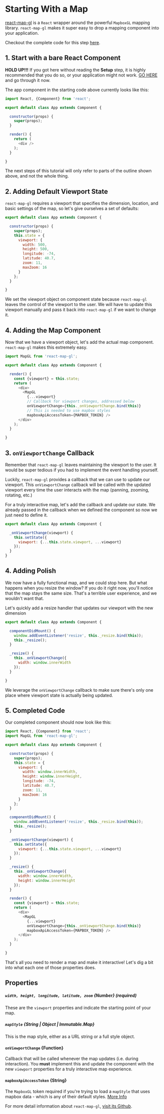 <!-- INJECT:"StartingWithMap" -->

# Starting With a Map

[react-map-gl](https://github.com/uber/react-map-gl) is a `React` wrapper around
the powerful `MapboxGL` mapping library. `react-map-gl` makes it super easy to
drop a mapping component into your application.

Checkout the complete code for this step
[here](https://github.com/uber-common/vis-tutorial/tree/master/demos/starting-with-map).

## 1. Start with a bare React Component

**HOLD UP!!!** If you got here without reading the **Setup** step, it is
highly recommended that you do so, or your application might not work.
[GO HERE](/#/setup) and go through it now.

The app component in the starting code above currently looks like this:
```js
import React, {Component} from 'react';

export default class App extends Component {

  constructor(props) {
    super(props);
  }

  render() {
    return (
      <div />
    );
  }

}
```
The next steps of this tutorial will only refer to parts of the outline shown
above, and not the whole thing.

## 2. Adding Default Viewport State

`react-map-gl` requires a viewport that specifies the dimension, location, and
basic settings of the map, so let's give ourselves a set of defaults:
```js
export default class App extends Component {

  constructor(props) {
    super(props);
    this.state = {
      viewport: {
        width: 500,
        height: 500,
        longitude: -74,
        latitude: 40.7,
        zoom: 11,
        maxZoom: 16
      }
    };
  }

}
```
We set the viewport object on component state because `react-map-gl` leaves
the control of the viewport to the user. We will have to update this viewport
manually and pass it back into `react-map-gl` if we want to change it.

## 4. Adding the Map Component

Now that we have a viewport object, let's add the actual map component.
`react-map-gl` makes this extremely easy.
```js
import MapGL from 'react-map-gl';

export default class App extends Component {

  render() {
    const {viewport} = this.state;
    return (
      <div>
        <MapGL
          {...viewport}
          // Callback for viewport changes, addressed below
          onViewportChange={this._onViewportChange.bind(this)}
          // This is needed to use mapbox styles
          mapboxApiAccessToken={MAPBOX_TOKEN} />
      </div>
    );
  }

}
```

## 3. `onViewportChange` Callback

Remember that `react-map-gl` leaves maintaining the viewport to the user. It would
be super tedious if you had to implement the event handling yourself.

Luckily, `react-map-gl` provides a callback that we can use to update our viewport.
This `onViewportChange` callback will be called with the updated viewport
every time the user interacts with the map (panning, zooming, rotating, etc.)

For a truly interactive map, let's add the callback and update our state. We
already passed in the callback when we defined the component so now we just
need to define it.
```js
export default class App extends Component {

  _onViewportChange(viewport) {
    this.setState({
      viewport: {...this.state.viewport, ...viewport}
    });
  }
}
```

## 4. Adding Polish

We now have a fully functional map, and we could stop here. But what happens
when you resize the window? If you do it right now, you'll notice that the map
stays the same size. That's a terrible user experience, and we wouldn't want that.

Let's quickly add a resize handler that updates our viewport with the new dimension
```js
export default class App extends Component {

  componentDidMount() {
    window.addEventListener('resize', this._resize.bind(this));
    this._resize();
  }

  _resize() {
    this._onViewportChange({
      width: window.innerWidth
    });
  }

}
```
We leverage the `onViewportChange` callback to make sure there's only one place
where viewport state is actually being updated.

## 5. Completed Code

Our completed component should now look like this:
```js
import React, {Component} from 'react';
import MapGL from 'react-map-gl';

export default class App extends Component {

  constructor(props) {
    super(props);
    this.state = {
      viewport: {
        width: window.innerWidth,
        height: window.innerHeight,
        longitude: -74,
        latitude: 40.7,
        zoom: 11,
        maxZoom: 16
      }
    };
  }

  componentDidMount() {
    window.addEventListener('resize', this._resize.bind(this));
    this._resize();
  }

  _onViewportChange(viewport) {
    this.setState({
      viewport: {...this.state.viewport, ...viewport}
    });
  }

  _resize() {
    this._onViewportChange({
      width: window.innerWidth,
      height: window.innerHeight
    });
  }

  render() {
    const {viewport} = this.state;
    return (
      <div>
        <MapGL
          {...viewport}
          onViewportChange={this._onViewportChange.bind(this)}
          mapboxApiAccessToken={MAPBOX_TOKEN} />
      </div>
    );
  }

}
```

That's all you need to render a map and make it interactive!
Let's dig a bit into what each one of those properties does.

## Properties

##### `width, height, longitude, latitude, zoom` {Number} (required)
These are the `viewport` properties and indicate the starting point of
your map.

##### `mapStyle` {String | Object | Immutable.Map}
This is the map style, either as a URL string or a full style object.

#### `onViewportChange` {Function}
Callback that will be called whenever the map updates (i.e. during interaction).
You **must** implement this and update the component with the new `viewport`
properties for a truly interactive map experience.

#### `mapboxApiAccessToken` {String}
The `MapboxGL` token required if you're trying to load a `mapStyle` that uses
mapbox data - which is any of their default styles.
[More Info](https://www.mapbox.com/help/create-api-access-token/)

For more detail information about `react-map-gl`,
[visit its Github](https://github.com/uber/react-map-gl).
